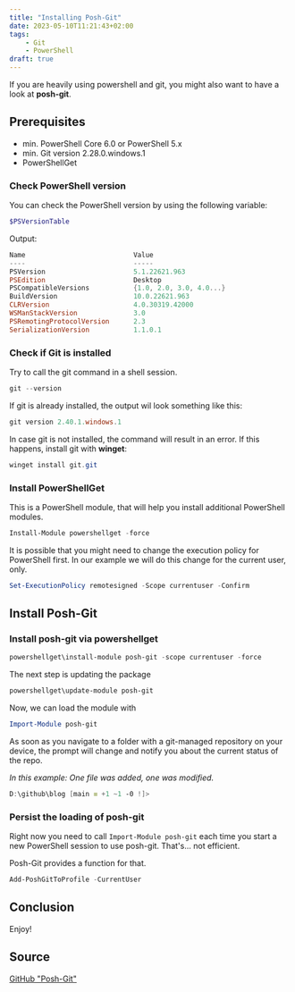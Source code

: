 ```yaml
---
title: "Installing Posh-Git"
date: 2023-05-10T11:21:43+02:00
tags: 
    - Git
    - PowerShell 
draft: true
---
```


If you are heavily using powershell and git, you might also want to have a look at **posh-git**. 
<!--more-->

## Prerequisites 
- min. PowerShell Core 6.0 or PowerShell 5.x 
- min. Git version 2.28.0.windows.1
- PowerShellGet 

### Check PowerShell version 
You can check the PowerShell version by using the following variable: 
```PowerShell
$PSVersionTable 
```

Output: 
```PowerShell
Name                           Value
----                           -----
PSVersion                      5.1.22621.963
PSEdition                      Desktop
PSCompatibleVersions           {1.0, 2.0, 3.0, 4.0...}
BuildVersion                   10.0.22621.963
CLRVersion                     4.0.30319.42000
WSManStackVersion              3.0
PSRemotingProtocolVersion      2.3
SerializationVersion           1.1.0.1
```

### Check if Git is installed 
Try to call the git command in a shell session. 
```PowerShell
git --version
```

If git is already installed, the output wil look something like this: 
```Powershell
git version 2.40.1.windows.1
```

In case git is not installed, the command will result in an error. If this happens, install git with **winget**: 
```powershell
winget install git.git
```

### Install PowerShellGet 
This is a PowerShell module, that will help you install additional PowerShell modules. 
```powershell
Install-Module powershellget -force 
```

It is possible that you might need to change the execution policy for PowerShell first. In our example we will do this change for the current user, only. 
```powershell 
Set-ExecutionPolicy remotesigned -Scope currentuser -Confirm
```

## Install Posh-Git 

### Install posh-git via powershellget
```powershell
powershellget\install-module posh-git -scope currentuser -force 
```

The next step is updating the package 
```powershell
powershellget\update-module posh-git 
```

Now, we can load the module with 
```powershell
Import-Module posh-git
```

As soon as you navigate to a folder with a git-managed repository on your device, the prompt will change and notify you about the current status of the repo. 

*In this example: One file was added, one was modified.*

```powershell
D:\github\blog [main ≡ +1 ~1 -0 !]>
```

### Persist the loading of posh-git 
Right now you need to call ```Import-Module posh-git``` each time you start a new PowerShell session to use posh-git. That's... not efficient. 

Posh-Git provides a function for that. 

```powershell
Add-PoshGitToProfile -CurrentUser
```

## Conclusion 
Enjoy! 


## Source 
[GitHub "Posh-Git"](https://github.com/dahlbyk/posh-git)



